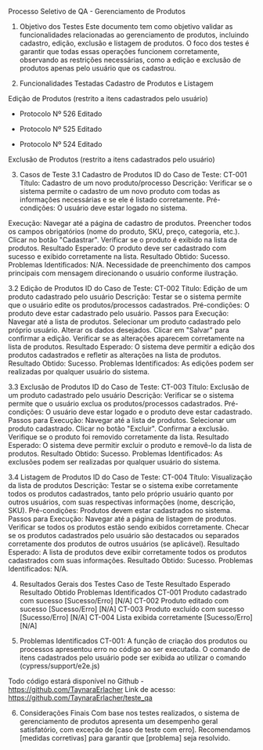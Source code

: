 Processo Seletivo de QA - Gerenciamento de Produtos 
1. Objetivo dos Testes
Este documento tem como objetivo validar as funcionalidades relacionadas ao gerenciamento de produtos, incluindo cadastro, edição, exclusão e listagem de produtos. O foco dos testes é garantir que todas essas operações funcionem corretamente, observando as restrições necessárias, como a edição e exclusão de produtos apenas pelo usuário que os cadastrou.

2. Funcionalidades Testadas
Cadastro de Produtos e Listagem




Edição de Produtos (restrito a itens cadastrados pelo usuário)
- Protocolo Nº 526 Editado

- Protocolo Nº 525 Editado

- Protocolo Nº 524 Editado



Exclusão de Produtos (restrito a itens cadastrados pelo usuário)


3. Casos de Teste
3.1 Cadastro de Produtos
ID do Caso de Teste: CT-001 
Título: Cadastro de um novo produto/processo
Descrição: Verificar se o sistema permite o cadastro de um novo produto com todas as informações necessárias e se ele é listado corretamente.
Pré-condições: O usuário deve estar logado no sistema.

Execução:
Navegar até a página de cadastro de produtos.
Preencher todos os campos obrigatórios (nome do produto, SKU, preço, categoria, etc.).
Clicar no botão "Cadastrar".
Verificar se o produto é exibido na lista de produtos.
Resultado Esperado: O produto deve ser cadastrado com sucesso e exibido corretamente na lista.
Resultado Obtido: Sucesso.
Problemas Identificados: N/A.
	Necessidade de preenchimento dos campos principais com mensagem direcionando o usuário conforme ilustração.


3.2 Edição de Produtos
ID do Caso de Teste: CT-002
Título: Edição de um produto cadastrado pelo usuário
Descrição: Testar se o sistema permite que o usuário edite os produtos/processos cadastrados.
Pré-condições: O produto deve estar cadastrado pelo usuário.
Passos para Execução:
Navegar até a lista de produtos.
Selecionar um produto cadastrado pelo próprio usuário.
Alterar os dados desejados.
Clicar em "Salvar" para confirmar a edição.
Verificar se as alterações aparecem corretamente na lista de produtos.
Resultado Esperado: O sistema deve permitir a edição dos produtos cadastrados e refletir as alterações na lista de produtos.
Resultado Obtido: Sucesso.
Problemas Identificados: As edições podem ser realizadas por qualquer usuário do sistema.

3.3 Exclusão de Produtos
ID do Caso de Teste: CT-003
Título: Exclusão de um produto cadastrado pelo usuário
Descrição: Verificar se o sistema permite que o usuário exclua os produtos/processos cadastrados.
Pré-condições: O usuário deve estar logado e o produto deve estar cadastrado.
Passos para Execução:
Navegar até a lista de produtos.
Selecionar um produto cadastrado.
Clicar no botão "Excluir".
Confirmar a exclusão.
Verifique se o produto foi removido corretamente da lista.
Resultado Esperado: O sistema deve permitir excluir o produto e removê-lo da lista de produtos.
Resultado Obtido: Sucesso.
Problemas Identificados: As exclusões podem ser realizadas por qualquer usuário do sistema.

3.4 Listagem de Produtos
ID do Caso de Teste: CT-004
Título: Visualização da lista de produtos
Descrição: Testar se o sistema exibe corretamente todos os produtos cadastrados, tanto pelo próprio usuário quanto por outros usuários, com suas respectivas informações (nome, descrição, SKU).
Pré-condições: Produtos devem estar cadastrados no sistema.
Passos para Execução:
Navegar até a página de listagem de produtos.
Verificar se todos os produtos estão sendo exibidos corretamente.
Checar se os produtos cadastrados pelo usuário são destacados ou separados corretamente dos produtos de outros usuários (se aplicável).
Resultado Esperado: A lista de produtos deve exibir corretamente todos os produtos cadastrados com suas informações.
Resultado Obtido: Sucesso.
Problemas Identificados: N/A.

4. Resultados Gerais dos Testes
Caso de Teste
Resultado Esperado
Resultado Obtido
Problemas Identificados
CT-001
Produto cadastrado com sucesso
[Sucesso/Erro]
[N/A]
CT-002
Produto editado com sucesso
[Sucesso/Erro]
[N/A]
CT-003
Produto excluído com sucesso
[Sucesso/Erro]
[N/A]
CT-004
Lista exibida corretamente
[Sucesso/Erro]
[N/A]


5. Problemas Identificados
CT-001: A função de criação dos produtos ou processos apresentou erro no código ao ser executada. O comando de itens cadastrados pelo usuário pode ser exibida ao utilizar o comando (cypress/support/e2e.js)


Todo código estará disponível no Github - https://github.com/TaynaraErlacher 
Link de acesso: https://github.com/TaynaraErlacher/teste_qa




	

6. Considerações Finais
Com base nos testes realizados, o sistema de gerenciamento de produtos apresenta um desempenho geral satisfatório, com exceção de [caso de teste com erro]. Recomendamos [medidas corretivas] para garantir que [problema] seja resolvido.

